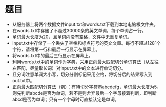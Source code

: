 # 题目

- 从服务器上将两个数据文件input.txt和words.txt下载到本地电脑根文件夹。 
- 在words.txt中存储了不超过30000条的英文单词，每个单词占一行。
- 单词最大长度为20，且单词内没有空格，文件中无重复单词。 
- input.txt中存储了一个丢失了空格和标点符号的英文文章。每行不超过128`个字符，请将第一行和最后一行显示在屏幕上。 
- 将words.txt中的最后三行显示在屏幕上。 
- 利用words.txt中的单词作为字典，采用正向最大匹配切分单词算法（从左往右匹配，尽量取长词）对input.txt中的文本进行单词切分。
- 且分词注意单词大小写，切分分割标记采用空格，将切分后的结果写入到out.txt中。 
- 正向最大匹配切分算法（例）：有待切分字符串abcdefg，单词最大长度为5，则先判断abcde是否为单词，若不是则舍弃最后一个字母接着判断，即判断abcd是否为单词；只有一个字母时可直接认定是单词。

